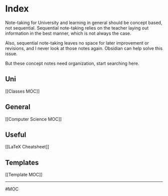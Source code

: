# Index
Note-taking for University and learning in general should be concept based, not sequential. Sequential note-taking relies on the teacher laying out information in the best manner, which is not always the case.

Also, sequential note-taking leaves no space for later improvement or revisions, and I never look at those notes again. Obsidian can help solve this issue. 

But these concept notes need organization, start searching here.

## Uni
[[Classes MOC]]

## General
[[Computer Science MOC]]

## Useful
[[LaTeX Cheatsheet]]

## Templates
[[Template MOC]]

---
#MOC 